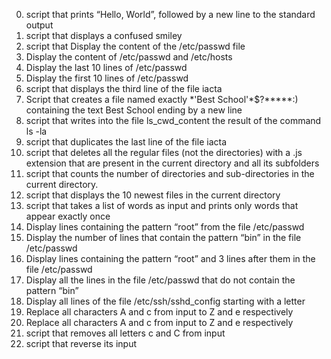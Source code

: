 0. script that prints “Hello, World”, followed by a new line to the standard output 
1. script that displays a confused smiley
2. script that Display the content of the /etc/passwd file
3. Display the content of /etc/passwd and /etc/hosts
4. Display the last 10 lines of /etc/passwd
5. Display the first 10 lines of /etc/passwd
6. script that displays the third line of the file iacta
7. Script that creates a file named exactly \*\'Best School\'\*$\?\*\*\*\*\*:) containing the text Best School ending by a new line
8. script that writes into the file ls_cwd_content the result of the command ls -la
9. script that duplicates the last line of the file iacta
10. script that deletes all the regular files (not the directories) with a .js extension that are present in the current directory and all its subfolders
11.  script that counts the number of directories and sub-directories in the current directory.
12. script that displays the 10 newest files in the current directory
13. script that takes a list of words as input and prints only words that appear exactly once
14. Display lines containing the pattern “root” from the file /etc/passwd
15. Display the number of lines that contain the pattern “bin” in the file /etc/passwd
16. Display lines containing the pattern “root” and 3 lines after them in the file /etc/passwd
17. Display all the lines in the file /etc/passwd that do not contain the pattern “bin”
17. Display all lines of the file /etc/ssh/sshd_config starting with a letter
18. Replace all characters A and c from input to Z and e respectively
19. Replace all characters A and c from input to Z and e respectively
20. script that removes all letters c and C from input
21. script that reverse its input
